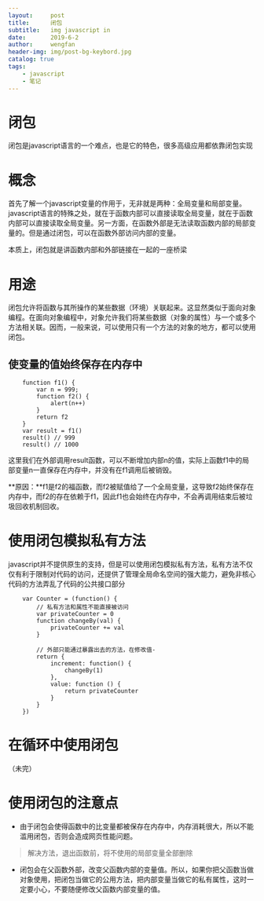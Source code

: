 ```yaml
---
layout:     post
title:      闭包
subtitle:   img javascript in
date:       2019-6-2
author:     wengfan
header-img: img/post-bg-keybord.jpg
catalog: true
tags:
    - javascript
    - 笔记
---
```


# 闭包
闭包是javascript语言的一个难点，也是它的特色，很多高级应用都依靠闭包实现

# 概念
首先了解一个javascript变量的作用于，无非就是两种：全局变量和局部变量。javascript语言的特殊之处，就在于函数内部可以直接读取全局变量，就在于函数内部可以直接读取全局变量。另一方面，在函数外部是无法读取函数内部的局部变量的。但是通过闭包，可以在函数外部访问内部的变量。

本质上，闭包就是讲函数内部和外部链接在一起的一座桥梁

# 用途

闭包允许将函数与其所操作的某些数据（环境）关联起来。这显然类似于面向对象编程。在面向对象编程中，对象允许我们将某些数据（对象的属性）与一个或多个方法相关联。因而，一般来说，可以使用只有一个方法的对象的地方，都可以使用闭包。

## 使变量的值始终保存在内存中
```
    function f1() {
        var n = 999;
        function f2() {
            alert(n++)
        }
        return f2
    }
    var result = f1()
    result() // 999
    result() // 1000
```
这里我们在外部调用result函数，可以不断增加内部n的值，实际上函数f1中的局部变量n一直保存在内存中，并没有在f1调用后被销毁。

**原因：**f1是f2的福函数，而f2被赋值给了一个全局变量，这导致f2始终保存在内存中，而f2的存在依赖于f1，因此f1也会始终在内存中，不会再调用结束后被垃圾回收机制回收。


# 使用闭包模拟私有方法
javascript并不提供原生的支持，但是可以使用闭包模拟私有方法，私有方法不仅仅有利于限制对代码的访问，还提供了管理全局命名空间的强大能力，避免非核心代码的方法弄乱了代码的公共接口部分
```
    var Counter = (function() {
        // 私有方法和属性不能直接被访问
        var privateCounter = 0
        function changeBy(val) {
            privateCounter += val
        }

        // 外部只能通过暴露出去的方法，在修改值-
        return {
            increment: function() {
                changeBy(1)
            },
            value: function () {
                return privateCounter
            }
        }
    })
```

# 在循环中使用闭包
（未完）
# 使用闭包的注意点
- 由于闭包会使得函数中的比变量都被保存在内存中，内存消耗很大，所以不能滥用闭包，否则会造成网页性能问题。
> 解决方法，退出函数前，将不使用的局部变量全部删除

- 闭包会在父函数外部，改变父函数内部的变量值。所以，如果你把父函数当做对象使用，把闭包当做它的公用方法，把内部变量当做它的私有属性，这时一定要小心，不要随便修改父函数内部变量的值。
